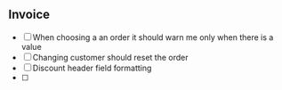 ## Invoice 
- [ ] When choosing a an order it should warn me only when there is a value
- [ ] Changing customer should reset the order
- [ ] Discount header field formatting
- [ ] 